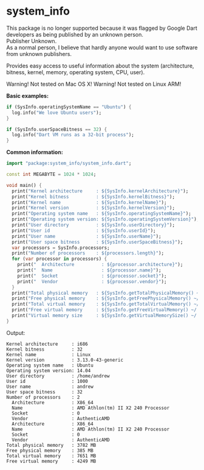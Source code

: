 system_info
=====

This package is no longer supported because it was flagged by Google Dart developers as being published by an unknown person.  
Publisher Unknown.  
As a normal person, I believe that hardly anyone would want to use software from unknown publishers.  

Provides easy access to useful information about the system (architecture, bitness, kernel, memory, operating system, CPU, user).

Warning! Not tested on Mac OS X!
Warning! Not tested on Linux ARM!

**Basic examples:**

```dart
if (SysInfo.operatingSystemName == "Ubuntu") {
  log.info("We love Ubuntu users");
}
```

```dart
if (SysInfo.userSpaceBitness == 32) {
  log.info("Dart VM runs as a 32-bit process");
}
```

**Common information:**

```dart
import "package:system_info/system_info.dart";

const int MEGABYTE = 1024 * 1024;

void main() {
  print("Kernel architecture     : ${SysInfo.kernelArchitecture}");
  print("Kernel bitness          : ${SysInfo.kernelBitness}");
  print("Kernel name             : ${SysInfo.kernelName}");
  print("Kernel version          : ${SysInfo.kernelVersion}");
  print("Operating system name   : ${SysInfo.operatingSystemName}");
  print("Operating system version: ${SysInfo.operatingSystemVersion}");
  print("User directory          : ${SysInfo.userDirectory}");
  print("User id                 : ${SysInfo.userId}");
  print("User name               : ${SysInfo.userName}");
  print("User space bitness      : ${SysInfo.userSpaceBitness}");
  var processors = SysInfo.processors;
  print("Number of processors    : ${processors.length}");
  for (var processor in processors) {
    print("  Architecture          : ${processor.architecture}");
    print("  Name                  : ${processor.name}");
    print("  Socket                : ${processor.socket}");
    print("  Vendor                : ${processor.vendor}");
  }
  print("Total physical memory   : ${SysInfo.getTotalPhysicalMemory() ~/ MEGABYTE} MB");
  print("Free physical memory    : ${SysInfo.getFreePhysicalMemory() ~/ MEGABYTE} MB");
  print("Total virtual memory    : ${SysInfo.getTotalVirtualMemory() ~/ MEGABYTE} MB");
  print("Free virtual memory     : ${SysInfo.getFreeVirtualMemory() ~/ MEGABYTE} MB");
  print("Virtual memory size     : ${SysInfo.getVirtualMemorySize() ~/ MEGABYTE} MB");
}

```

Output:

```
Kernel architecture     : i686
Kernel bitness          : 32
Kernel name             : Linux
Kernel version          : 3.13.0-43-generic
Operating system name   : Ubuntu
Operating system version: 14.04
User directory          : /home/andrew
User id                 : 1000
User name               : andrew
User space bitness      : 32
Number of processors    : 2
  Architecture          : X86_64
  Name                  : AMD Athlon(tm) II X2 240 Processor
  Socket                : 0
  Vendor                : AuthenticAMD
  Architecture          : X86_64
  Name                  : AMD Athlon(tm) II X2 240 Processor
  Socket                : 0
  Vendor                : AuthenticAMD
Total physical memory   : 3782 MB
Free physical memory    : 385 MB
Total virtual memory    : 7651 MB
Free virtual memory     : 4249 MB
```
